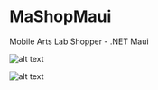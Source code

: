 # MaShopMaui
Mobile Arts Lab Shopper - .NET Maui

![alt text](http://g.recordit.co/cfAq7hk7bI.gif "Application in action - iOS")

![alt text](http://g.recordit.co/PSbpQ12Kij.gif "Application in action - Android")


